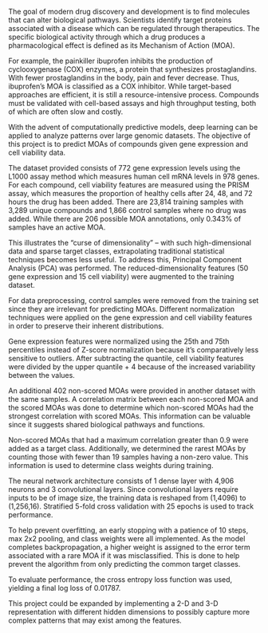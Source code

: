 The goal of modern drug discovery and development is to find molecules that can alter biological pathways. Scientists identify target proteins associated with a disease which can be regulated through therapeutics. The specific biological activity through which a drug produces a pharmacological effect is defined as its Mechanism of Action (MOA). 

For example, the painkiller ibuprofen inhibits the production of cyclooxygenase (COX) enzymes, a protein that synthesizes prostaglandins. With fewer prostaglandins in the body, pain and fever decrease. Thus, ibuprofen’s MOA is classified as a COX inhibitor. While target-based approaches are efficient, it is still a resource-intensive process. Compounds must be validated with cell-based assays and high throughput testing, both of which are often slow and costly.

With the advent of computationally predictive models, deep learning can be applied to analyze patterns over large genomic datasets. The objective of this project is to predict MOAs of compounds given gene expression and cell viability data. 

The dataset provided consists of 772 gene expression levels using the L1000 assay method which measures human cell mRNA levels in 978 genes. For each compound, cell viability features are measured using the PRISM assay, which measures the proportion of healthy cells after 24, 48, and 72 hours the drug has been added. There are 23,814 training samples with 3,289 unique compounds and 1,866 control samples where no drug was added. While there are 206 possible MOA annotations, only 0.343% of samples have an active MOA. 

This illustrates the “curse of dimensionality” – with such high-dimensional data and sparse target classes, extrapolating traditional statistical techniques becomes less useful. To address this, Principal Component Analysis (PCA) was performed. The reduced-dimensionality features (50 gene expression and 15 cell viability) were augmented to the training dataset.

For data preprocessing, control samples were removed from the training set since they are irrelevant for predicting MOAs. Different normalization techniques were applied on the gene expression and cell viability features in order to preserve their inherent distributions. 

Gene expression features were normalized using the 25th and 75th percentiles instead of Z-score normalization because it’s comparatively less sensitive to outliers. After subtracting the quantile, cell viability features were divided by the upper quantile + 4 because of the increased variability between the values. 

An additional 402 non-scored MOAs were provided in another dataset with the same samples. A correlation matrix between each non-scored MOA and the scored MOAs was done to determine which non-scored MOAs had the strongest correlation with scored MOAs. This information can be valuable since it suggests shared biological pathways and functions. 

Non-scored MOAs that had a maximum correlation greater than 0.9 were added as a target class. Additionally, we determined the rarest MOAs by counting those with fewer than 19 samples having a non-zero value. This information is used to determine class weights during training.

The neural network architecture consists of 1 dense layer with 4,906 neurons and 3 convolutional layers. Since convolutional layers require inputs to be of image size, the training data is reshaped from (1,4096) to (1,256,16). Stratified 5-fold cross validation with 25 epochs is used to track performance. 

To help prevent overfitting, an early stopping with a patience of 10 steps, max 2x2 pooling, and class weights were all implemented. As the model completes backpropagation, a higher weight is assigned to the error term associated with a rare MOA if it was misclassified. This is done to help prevent the algorithm from only predicting the common target classes. 

To evaluate performance, the cross entropy loss function was used, yielding a final log loss of 0.01787.

This project could be expanded by implementing a 2-D and 3-D representation with different hidden dimensions to possibly capture more complex patterns that may exist among the features.





